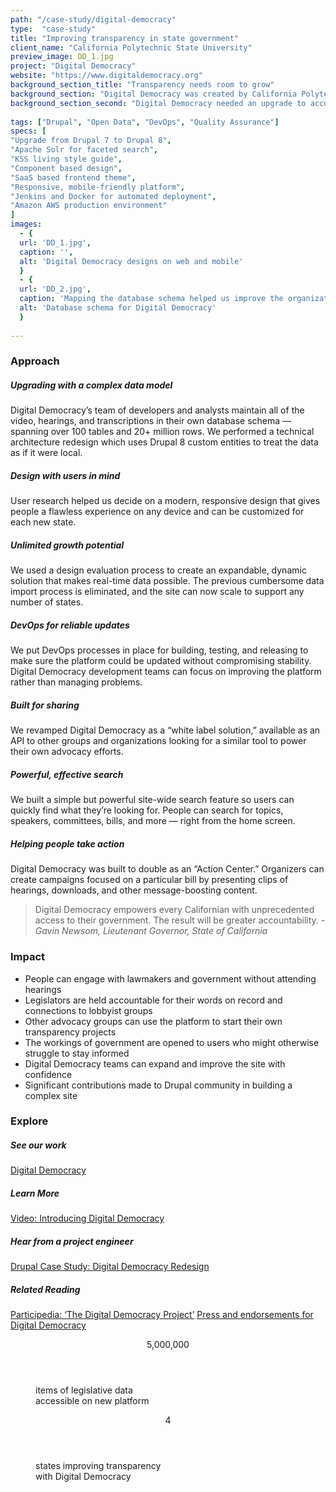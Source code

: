 ```yaml
---
path: "/case-study/digital-democracy"
type:  "case-study"
title: "Improving transparency in state government"
client_name: "California Polytechnic State University"
preview_image: DD_1.jpg
project: "Digital Democracy"
website: "https://www.digitaldemocracy.org"
background_section_title: "Transparency needs room to grow"
background_section: "Digital Democracy was created by California Polytechnic State University to increase transparency in state government by making legislative data available online. People could view records of elected officials and videos of hearings, but inconsistencies made the site difficult to navigate, especially on mobile devices. Cumbersome data processes made real-time updates impossible, and an outdated system prevented the site from scaling."
background_section_second: "Digital Democracy needed an upgrade to accommodate real-time data for three additional states. Thousands of records needed to be mapped and made searchable so people could engage accurately with their government. The site would be built as an unbranded base so other advocacy organizations could use it as a tool for their own work."
                           
tags: ["Drupal", "Open Data", "DevOps", "Quality Assurance"]
specs: [
"Upgrade from Drupal 7 to Drupal 8",
"Apache Solr for faceted search",
"KSS living style guide", 
"Component based design", 
"SaaS based frontend theme", 
"Responsive, mobile-friendly platform", 
"Jenkins and Docker for automated deployment",
"Amazon AWS production environment"
]
images:
  - {
  url: 'DD_1.jpg', 
  caption: '', 
  alt: 'Digital Democracy designs on web and mobile'
  }
  - {
  url: 'DD_2.jpg', 
  caption: 'Mapping the database schema helped us improve the organization of the site.', 
  alt: 'Database schema for Digital Democracy'
  }
  
---
```


### Approach

##### Upgrading with a complex data model
Digital Democracy’s team of developers and analysts maintain all of the video, hearings, and transcriptions in their own database schema — spanning over 100 tables and 20+ million rows. We performed a technical architecture redesign which uses Drupal 8 custom entities to treat the data as if it were local. 

##### Design with users in mind
User research helped us decide on a modern, responsive design that gives people a flawless experience on any device and can be customized for each new state.

##### Unlimited growth potential
We used a design evaluation process to create an expandable, dynamic solution that makes real-time data possible. The previous cumbersome data import process is eliminated, and the site can now scale to support any number of states.

##### DevOps for reliable updates
We put DevOps processes in place for building, testing, and releasing to make sure the platform could be updated without compromising stability. Digital Democracy development teams can focus on improving the platform rather than managing problems.

##### Built for sharing
We revamped Digital Democracy as a “white label solution,” available as an API to other groups and organizations looking for a similar tool to power their own advocacy efforts. 

##### Powerful, effective search
We built a simple but powerful site-wide search feature so users can quickly find what they’re looking for. People can search for topics, speakers, committees, bills, and more — right from the home screen.

##### Helping people take action
Digital Democracy was built to double as an “Action Center.” Organizers can create campaigns focused on a particular bill by presenting clips of hearings, downloads, and other message-boosting content.

<blockquote>
Digital Democracy empowers every Californian with unprecedented access to their government. The result will be greater accountability.
<cite> -Gavin Newsom, Lieutenant Governor, State of California</cite>
</blockquote>

### Impact
* People can engage with lawmakers and government without attending hearings
* Legislators are held accountable for their words on record and connections to lobbyist groups
* Other advocacy groups can use the platform to start their own transparency projects
* The workings of government are opened to users who might otherwise struggle to stay informed
* Digital Democracy teams can expand and improve the site with confidence
* Significant contributions made to Drupal community in building a complex site


### Explore
##### See our work
[Digital Democracy](https://www.digitaldemocracy.org/about-digital-democracy)

##### Learn More
[Video: Introducing Digital Democracy](https://www.youtube.com/watch?v=PDCfDJL0VSY)

##### Hear from a project engineer
[Drupal Case Study: Digital Democracy Redesign](https://www.drupal.org/case-study/digital-democracy-redesign-drupal-8)

##### Related Reading
[Participedia: ‘The Digital Democracy Project’](https://participedia.net/en/cases/digital-democracy-project)
[Press and endorsements for Digital Democracy](https://ca.digitaldemocracy.org/about)
 
<figure>
  <div> 
    <header>5,000,000</header>
    <p>items of legislative data <br> accessible on new platform<p>
  </div>
  <div> 
      <header>4</header>
      <p>states improving transparency <br> with Digital Democracy<p>
  </div>
</figure>
